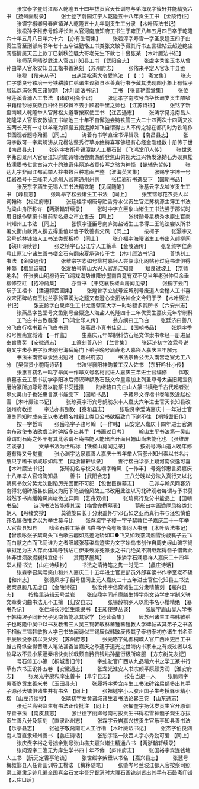 <!-- { "loadSidebar": true } -->
　　张宗泰字登封江都人乾隆五十四年拔贡官天长训导与弟海观字筱轩并能精究六书 【扬州画舫录】 
　　张士登字蔚园江宁人乾隆五十八年贡生工书 【金陵诗征】 
　　张铎字椒卿号春庐镇洋人乾隆五十九年副贡生工分隶 【木叶厱法书记】 
　　张松孙字稚赤号鹤坪长洲人官河南府知府工书生于雍正八年五月四日卒于乾隆六十年五月八日年六十六 【亦有生斋集】 
　　张若渟字寿雪一字圣泉廷玉四子由贡生官至刑部尚书年七十五卒谥勤恪工书类张文敏予藏其行书五言楹帖云超迹绝尘网高情属天云上款丁巳新秋笠颿大哥老先生下款七十叟张某 【木叶厱法书记】 
　　张师范号晴湖武进人官四川知县工书 【武阳合志】 
　　张虞字秀峯玉书从曾孙由举人官永安知县工楷书善篆刻 【苏州府志】 
　　张偗来平定人官永丰县丞 
　　张穆 【偗来从子】 
　　曰从梁松斋大令受笔法 【 【：】 斋文集】 
　　张志仁字季良号铁冶一号铁耕敦仁弟诸生议叙县丞善真行书予藏其洗砚图小象上有恽子居延荔浦张隽三诸家题 【木叶厱法书记】 
　　工书 【张晋艳雪堂集】 
　　张位号莲溪青浦人工书法 【诸联明斋小识】 
　　张思孝字南陔号白华长洲岁贡生酷嗜书籍精钞秘笈数百种终日校雠不去手顾君千里之师也 【江苏诗征】 
　　张铭字新盘南城人乾隆举人官苏松太道署按察使工书 【江西通志】 
　　张涛字见沧南昌人乾隆举人官乐安教谕工书临池三十年不自懈弛尝铸铁管三大二十四两次十四两又次五两长尺有一寸以羊毫为颖撮五指运掉如飞自谓得古人不传之秘在都门时为铁笔作书图观者题咏殆徧 【同上】 
　　涛着有书学直诠书评辑录 【南昌县志】 
　　张浔字数可一字素舸涛从兄楷法整秀行草亦绝特喜写佛经有心经金刚经数十册传于世 【南昌县志】 
　　张钧字右衡号镜潭歙人工摹石鼓 【飞鸿堂印人传】 
　　张世恩字茀园景州人官丽江知府能诗嗜酒尝南游醉登焦山俯视大江兴勃发涤拗石为砚束松枝濡墨书七言古诗六十韵瑰奇伟丽游者竞传写之骇为神怪 【畿辅先哲传】 
　　张达九字非闻江都武举人抄书数百种笔画严整 【淮海英灵集】 
　　张赐宁字坤一号桂岩晚号十三峰老人沧州人官南通州州判 
　　张桂岩行书逸品下 【国朝书品】 
　　张茂东字涵生无锡人工书法精铁笔 【见闻随笔】 
　　张基云字龙嘘岁贡生工书 【嵊县志】 
　　张鸣皋字松云诸生工书法 【同上】 
　　张宝镕号花农娄人以词翰称 【松江府志】 
　　张廷桂字翊唐号贮香秀水优贡生官江苏桃源主簿工书法为梁山舟所称许 【两浙輶轩续录】 
　　张时中字立臣象山诸生工书法尝于郡试时用旧纸作擘窠书冒前辈名悬之巿立售去 【同上】 
　　张树勋号星桥秀水廪生官商州知州工书法 【同上】 
　　张慎字谨臣号南庐海盐诸生工书得二王笔法尝以所书署文衡山款贾人携去得重值以售子敦善有父风 【同上】 
　　按柯子 
　　张灏字又梁号鹤林钱塘人工书法类郑板桥 【同上】 
　　张介福字海曙诸生工书出入颜柳间 【硖川诗续钞】 
　　张之桢字石公江宁人工篆草 【金陵通传】 
　　张复纯字仁斋号止原江宁诸生善书嗜金石有翻宋夏承碑传于世 【木叶厱法书记】 
　　善镌刻工书法 【金陵通传】 
　　张维宗字悫如号柳村嘉兴人尝临淳化阁帖孙过庭书谱俱得神髓 【梅里诗辑】 
　　张友柏号霁山大兴人官浙江知县 
　　斌良过坡上 【京师地名】 怀张霁山明府诗云飞鸿戏海势难降妙墨南宫竟有双不见当年老张仲只余垂柳修空矼 【抱冲斋集】 
　　亦善书 【干克襄铁槎山房闻见录】 
　　张桐字云门埙子工楷书 【潘遵祁西圃集】 
　　张煌曾字立诚号笠城别号废道人会稽人工书喜收宋拓碑帖有玉枕兰亭翁覃溪为之题又有澄心堂拓洛神全文今归于予 【木叶厱法书记】 
　　张志龄字白泉庠生工书尤善擘窠大字一时坊额多其所书 【六安州志】 
　　张燕昌字芑堂号文鱼别号金粟逸人海盐人乾隆四十二年优贡生嘉庆元年举制科 
　　工飞白书古致磊落 【飞鸿堂印人传】 
　　翁方纲曰工飞白 
　　张廷济曰善八分飞白行楷书着有飞白书录 
　　张燕昌小真书佳品上 【国朝书品】 
　　张炯字季和号惺斋宣城诸 【一作监】 
　　生嘉庆元年举制科仿石经文体隶书孝经一册进呈奉旨褒奖 【安徽通志】 
　　工篆刻善八分 【兰言集】 
　　张廷济初字汝霖号说舟又字未亭更字叔未别号海岳庵门下弟子晚号眉寿老人嘉兴人嘉庆三年解元 
　　书法米南宫草隶独出冠时 【嘉兴府志】 
　　书法宗鲁公优入南宫之室尤工八分 【吴仰贤小匏庵诗话】 
　　书法得襄阳神韵兼工汉人佐书 【东轩吟社小传】 
　　张惠言初名一鸣字皋闻一作皋文号茗柯武进人嘉庆三年进士官编修 
　　恽敬撰墓志云工篆书初学李阳冰后师汉碑额及石鼓文今皇帝加上列圣尊号太庙旧藏宝例磨治篆所加尊号君以能篆书受廷推 
　　陆继辂曰完白山人篆书横绝千古代起者张皋文吴山子也张惠言篆书能品下 【国朝书品】 
　　予藏皋文行楷书卷笔致近赵松雪 【木叶厱法书记】 
　　张琼英字珩宾号鹤舫永丰人嘉庆六年进士官天长知县改饶州府教授 
　　字法亦有别致 【泰和县志】 
　　张聪贤字爱涛嘉庆十一年进士官潼关同知时成亲王以书法擅名推毂士类见公书欲招致门下谢不往 【桐城耆旧传】 
　　按一字哲甫 
　　张岳崧字子骏号翰 【一作韩】 山安定人嘉庆十四年进士官湖南布政使书法欧虞当时碑版多出其手 【书画过目考】 
　　翰山生平书法第一吴山尊谓刘石庵之外罕有其比余谓石庵书能入能出自开面目翰山尚未能化也 【张维屏艺谈录】 
　　文章书法为世所称 【铁槎山房闻见录】 
　　按别号海山道人晚年修道有得又号觉盦 
　　张心渊字达泉嘉善人嘉庆十五年举人官邳州知州素以书名片纸只字嗜书家咸珍如鸿宝 【两浙輶轩续录】 
　　善行楷由华亭上窥河南俊逸可喜 【木叶厱法书记】 
　　张琦初名与权又名翊字翰风 【一作丰】 号宛邻惠言弟嘉庆十八年举人官馆陶知县 
　　善书 【武阳合志】 
　　工八分晚以分法入真行又以北朝真书敛分势尤沈酣蹈厉完固而不可犯 【包世臣撰墓志】 
　　己卯与翰风同客济南得北朝碑版甚伙因又为历下笔谈翰风故工书改用此法以习北碑观者每谓与予书莫辨然予书尚缓翰风尚峻微立异同 【艺舟双楫】 
　　张琦真行及分书能品上 【国朝书品】 
　　诗词书法皆能得其深 【梅曾完撰墓表】 
　　蒋彤曰字画遒厚风格类北朝人 【丹棱文抄】 
　　莫德旋曰长于分隶盖怀宁邓石如之亚而真行书与泾包慎伯齐名慎伯推之以为举世莫与比 
　　张荐粢字子稷一字子絜敦仁子嘉庆二十一年举人官费县知县 
　　嗜金石兼工篆隶飞白书予斋有所集同人书册 【木叶厱法书记】 【曾燠咏张子絜鸟头飞白歌云翩如燕差池矫如□●飞又如戏羣鸿烟雪纷葳蕤子云飞而白献之白而飞间谁为之者阳城张荐粢鸟迹实为文字始鸟书创作自周史缑山碑字尚摹拟足为古人存此体呜呼钱坫亡伊秉绶亦死篆隶之书几绝矣不期继起得吾子惜哉此体非世须欲掇巍科宜俗书　　赏雨茅屋集】 
　　张潾字石澜嘉祥人嘉庆二十四年举人精书法 【山左诗续钞】 
　　书法之清诗笔之隽一时无二 【蠡庄诗话】 
　　张森字召棠号笑山和州人嘉庆二十五年进士官吏部员外郎喜读书作字至老不辍 【和州志】 
　　张德凤字子韶号梧冈上元人嘉庆二十五年进士官仁化知县工书法据案悬腕几无虚日 【金陵诗征】 
　　张汝伟字信奇诸生工分隶精篆刻 【嘉兴县志】 
　　按梅里诗辑云号兰岩 
　　张应鼎字同甫廪膳生博学能文诗学史学制义骈文章奏词曲书法无不工擅 【归安县志】 
　　张锡龄桐乡人以能书名小楷精绝 【暴书杂记】 
　　张仁埙长沙监生能隶书 【王昶使楚丛谈】 
　　张辰字眉山吴人学书于韩梅坡子同轩兄子见南皆能承其家学 【还读斋集】 
　　辰苏州诸生工书韩敏弟子也乾隆中吴中以书友教者三人吴三锡韩敏林蕃锺蕃锺教人学碑帖故其弟子之书各不相似三锡韩敏教人学己书故闻诗似三锡辰似韩敏辰传其子泰初泰初亦诸生书名亚于辰辰没泰初以哭父死 【苏州府志】 
　　张元辂字虬御桐城人官广西州吏目工书雄古奇纵全得晋唐人笔法甚备当嘉庆之季逮于道光之世海内书家未之有或过者以名位卑故不显小篆逼秦相快剑长戟颇自矜贵钱坫孙星衍极所嗟服 【方东树先友记】 
　　号石倚工小篆 【桐城耆旧传】 
　　字虬驶官广西从九品精六书之学工篆书行草有六书正讹补五卷 【安徽通志】 
　　张龙光淮安人书宗颜平原颇秀润 【淮安府志】 
　　张龙光字赓和庠生善书 【阜宁县志】 
　　按右当是一人 
　　张鹏翎字愚斋岁贡生善米书 【玉田县志】 
　　张履将字秀含庠生工书法碑铭扁额多出其手子源孙大镛俱诸生并有书名 【同上】 
　　张祖樾字小云胶州国子生考授驿丞精小楷 【山左诗续抄】 
　　张暿初字左黄诸城诸生着书法论畧三卷 【山东通志】 
　　张廷兰高密监生有书法正传批注 【同上】 
　　张擢奎字扬休岁贡生官开原训导善书法 【南皮县志】 
　　张世德字丽卿号南村拔贡生书得松雪神髓子观生亦拔贡生善八分及篆刻 【直隶赵州志】 
　　张霖字云岩嘉兴拔贡生官乐亭知县善书法 【乐亭县志】 
　　张祉字敬斋南汇人工行楷 【木叶厱法书记】 
　　张杰字伯良湖南人官直隶知州善书 【蠡庄诗话】 
　　张恕字铭一陕西人字亦秀劲可爱 【同上】 
　　张庆焘字裕之号拙余别号张山樵夫嘉兴诸生精通六书 【两浙輶轩续录】 
　　张问源字二渔无为庠生学书四十年不倦 【庐州府志】 
　　张国裕字宾连钱塘人工书 【阮元定香亭笔谈】 
　　张世绂字紫垂以书名 【嘉兴县志】 
　　张慧号梅叔鄞县人任青田训导工楷法 【梅簃随笔】 
　　张肇岑号兰坡江都人官按察司照磨工篆隶足迹几徧全国喜金石文字吾兄督滇时大理石画镌刻皆出其手有石鼓斋印谱 【云庄□话】 
